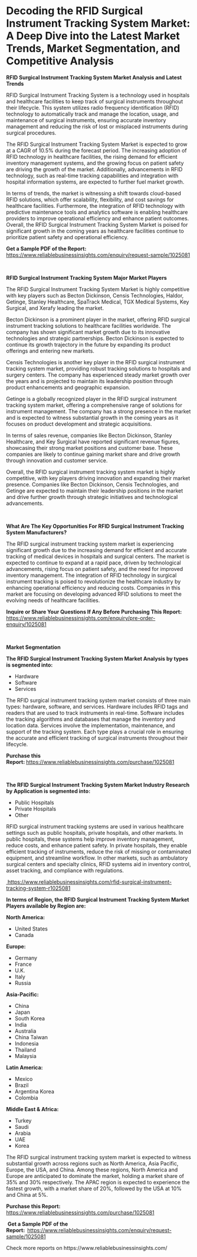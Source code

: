 <p><h1>Decoding the RFID Surgical Instrument Tracking System Market: A Deep Dive into the Latest Market Trends, Market Segmentation, and Competitive Analysis</h1></p><p><strong>RFID Surgical Instrument Tracking System Market Analysis and Latest Trends</strong></p>
<p><p>RFID Surgical Instrument Tracking System is a technology used in hospitals and healthcare facilities to keep track of surgical instruments throughout their lifecycle. This system utilizes radio frequency identification (RFID) technology to automatically track and manage the location, usage, and maintenance of surgical instruments, ensuring accurate inventory management and reducing the risk of lost or misplaced instruments during surgical procedures.</p><p>The RFID Surgical Instrument Tracking System Market is expected to grow at a CAGR of 10.5% during the forecast period. The increasing adoption of RFID technology in healthcare facilities, the rising demand for efficient inventory management systems, and the growing focus on patient safety are driving the growth of the market. Additionally, advancements in RFID technology, such as real-time tracking capabilities and integration with hospital information systems, are expected to further fuel market growth.</p><p>In terms of trends, the market is witnessing a shift towards cloud-based RFID solutions, which offer scalability, flexibility, and cost savings for healthcare facilities. Furthermore, the integration of RFID technology with predictive maintenance tools and analytics software is enabling healthcare providers to improve operational efficiency and enhance patient outcomes. Overall, the RFID Surgical Instrument Tracking System Market is poised for significant growth in the coming years as healthcare facilities continue to prioritize patient safety and operational efficiency.</p></p>
<p><strong>Get a Sample PDF of the Report:&nbsp;</strong> <a href="https://www.reliablebusinessinsights.com/enquiry/request-sample/1025081">https://www.reliablebusinessinsights.com/enquiry/request-sample/1025081</a></p>
<p>&nbsp;</p>
<p><strong>RFID Surgical Instrument Tracking System Major Market Players</strong></p>
<p><p>The RFID Surgical Instrument Tracking System Market is highly competitive with key players such as Becton Dickinson, Censis Technologies, Haldor, Getinge, Stanley Healthcare, SpaTrack Medical, TGX Medical Systems, Key Surgical, and Xerafy leading the market.</p><p>Becton Dickinson is a prominent player in the market, offering RFID surgical instrument tracking solutions to healthcare facilities worldwide. The company has shown significant market growth due to its innovative technologies and strategic partnerships. Becton Dickinson is expected to continue its growth trajectory in the future by expanding its product offerings and entering new markets.</p><p>Censis Technologies is another key player in the RFID surgical instrument tracking system market, providing robust tracking solutions to hospitals and surgery centers. The company has experienced steady market growth over the years and is projected to maintain its leadership position through product enhancements and geographic expansion.</p><p>Getinge is a globally recognized player in the RFID surgical instrument tracking system market, offering a comprehensive range of solutions for instrument management. The company has a strong presence in the market and is expected to witness substantial growth in the coming years as it focuses on product development and strategic acquisitions.</p><p>In terms of sales revenue, companies like Becton Dickinson, Stanley Healthcare, and Key Surgical have reported significant revenue figures, showcasing their strong market positions and customer base. These companies are likely to continue gaining market share and drive growth through innovation and customer service.</p><p>Overall, the RFID surgical instrument tracking system market is highly competitive, with key players driving innovation and expanding their market presence. Companies like Becton Dickinson, Censis Technologies, and Getinge are expected to maintain their leadership positions in the market and drive further growth through strategic initiatives and technological advancements.</p></p>
<p>&nbsp;</p>
<p><strong>What Are The Key Opportunities For RFID Surgical Instrument Tracking System Manufacturers?</strong></p>
<p><p>The RFID surgical instrument tracking system market is experiencing significant growth due to the increasing demand for efficient and accurate tracking of medical devices in hospitals and surgical centers. The market is expected to continue to expand at a rapid pace, driven by technological advancements, rising focus on patient safety, and the need for improved inventory management. The integration of RFID technology in surgical instrument tracking is poised to revolutionize the healthcare industry by enhancing operational efficiency and reducing costs. Companies in this market are focusing on developing advanced RFID solutions to meet the evolving needs of healthcare facilities.</p></p>
<p><strong>Inquire or Share Your Questions If Any Before Purchasing This Report:</strong> <a href="https://www.reliablebusinessinsights.com/enquiry/pre-order-enquiry/1025081">https://www.reliablebusinessinsights.com/enquiry/pre-order-enquiry/1025081</a></p>
<p>&nbsp;</p>
<p><strong>Market Segmentation</strong></p>
<p><strong>The RFID Surgical Instrument Tracking System Market Analysis by types is segmented into:</strong></p>
<p><ul><li>Hardware</li><li>Software</li><li>Services</li></ul></p>
<p><p>The RFID surgical instrument tracking system market consists of three main types: hardware, software, and services. Hardware includes RFID tags and readers that are used to track instruments in real-time. Software includes the tracking algorithms and databases that manage the inventory and location data. Services involve the implementation, maintenance, and support of the tracking system. Each type plays a crucial role in ensuring the accurate and efficient tracking of surgical instruments throughout their lifecycle.</p></p>
<p><strong>Purchase this Report:&nbsp;</strong><a href="https://www.reliablebusinessinsights.com/purchase/1025081">https://www.reliablebusinessinsights.com/purchase/1025081</a></p>
<p>&nbsp;</p>
<p><strong>The RFID Surgical Instrument Tracking System Market Industry Research by Application is segmented into:</strong></p>
<p><ul><li>Public Hospitals</li><li>Private Hospitals</li><li>Other</li></ul></p>
<p><p>RFID surgical instrument tracking systems are used in various healthcare settings such as public hospitals, private hospitals, and other markets. In public hospitals, these systems help improve inventory management, reduce costs, and enhance patient safety. In private hospitals, they enable efficient tracking of instruments, reduce the risk of missing or contaminated equipment, and streamline workflow. In other markets, such as ambulatory surgical centers and specialty clinics, RFID systems aid in inventory control, asset tracking, and compliance with regulations.</p></p>
<p><a href="https://www.reliablebusinessinsights.com/rfid-surgical-instrument-tracking-system-r1025081">&nbsp;https://www.reliablebusinessinsights.com/rfid-surgical-instrument-tracking-system-r1025081</a></p>
<p><strong>In terms of Region, the RFID Surgical Instrument Tracking System Market Players available by Region are:</strong></p>
<p>
    <p> <strong> North America: </strong>
        <ul>
            <li>United States</li>
            <li>Canada</li>
        </ul>
        </p> 
    <p> <strong> Europe: </strong>
        <ul>
            <li>Germany</li>
            <li>France</li>
            <li>U.K.</li>
            <li>Italy</li>
            <li>Russia</li>
        </ul>
        </p> 
    <p> <strong> Asia-Pacific: </strong>
        <ul>
            <li>China</li>
            <li>Japan</li>
            <li>South Korea</li>
            <li>India</li>
            <li>Australia</li>
            <li>China Taiwan</li>
            <li>Indonesia</li>
            <li>Thailand</li>
            <li>Malaysia</li>
        </ul>
        </p> 
    <p> <strong> Latin America: </strong>
        <ul>
            <li>Mexico</li>
            <li>Brazil</li>
            <li>Argentina Korea</li>
            <li>Colombia</li>
        </ul>
        </p> 
    <p> <strong> Middle East & Africa: </strong>
        <ul>
            <li>Turkey</li>
            <li>Saudi</li>
            <li>Arabia</li>
            <li>UAE</li>
            <li>Korea</li>
        </ul>
    </p>
    </p>
<p><p>The RFID surgical instrument tracking system market is expected to witness substantial growth across regions such as North America, Asia Pacific, Europe, the USA, and China. Among these regions, North America and Europe are anticipated to dominate the market, holding a market share of 35% and 30% respectively. The APAC region is expected to experience the fastest growth, with a market share of 20%, followed by the USA at 10% and China at 5%.</p></p>
<p><strong>Purchase this Report: </strong><a href="https://www.reliablebusinessinsights.com/purchase/1025081">https://www.reliablebusinessinsights.com/purchase/1025081</a></p>
<p>&nbsp;<strong>Get a Sample PDF of the Report:&nbsp;&nbsp;</strong><a href="https://www.reliablebusinessinsights.com/enquiry/request-sample/1025081">https://www.reliablebusinessinsights.com/enquiry/request-sample/1025081</a></p>
<p><strong></strong></p>
<p>Check more reports on https://www.reliablebusinessinsights.com/</p>